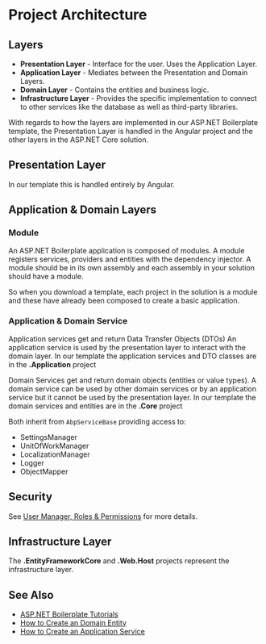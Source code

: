 # Project Architecture

## Layers
* __Presentation Layer__ - Interface for the user. Uses the Application Layer.
* __Application Layer__ - Mediates between the Presentation and Domain Layers.
* __Domain Layer__ - Contains the entities and business logic.
* __Infrastructure Layer__ - Provides the specific implementation to connect to other services like the database as well as third-party libraries.

With regards to how the layers are implemented in our ASP\.NET Boilerplate template, the Presentation Layer is handled in the Angular project and the other layers in the ASP\.NET Core solution.

## Presentation Layer
In our template this is handled entirely by Angular.

## Application & Domain Layers

### Module
An ASP\.NET Boilerplate application is composed of modules. A module registers services, providers and entities with the dependency injector. A module should be in its own assembly and each assembly in your solution should have a module.

So when you download a template, each project in the solution is a module and these have already been composed to create a basic application.

### Application & Domain Service
Application services get and return Data Transfer Objects (DTOs)
An application service is used by the presentation layer to interact with the domain layer.
In our template the application services and DTO classes are in the __.Application__ project

Domain Services get and return domain objects (entities or value types).
A domain service can be used by other domain services or by an application service but it cannot be used by the presentation layer.
In our template the domain services and entities are in the __.Core__ project

Both inherit from ```AbpServiceBase``` providing access to:
* SettingsManager
* UnitOfWorkManager
* LocalizationManager
* Logger
* ObjectMapper

## Security

See [User Manager, Roles & Permissions](usermanager.md) for more details.

## Infrastructure Layer
The __.EntityFrameworkCore__ and __.Web.Host__ projects represent the infrastructure layer.

## See Also
* [ASP\.NET Boilerplate Tutorials](readme.md)
* [How to Create an Domain Entity](entity.md)
* [How to Create an Application Service](applicationservice.md)
